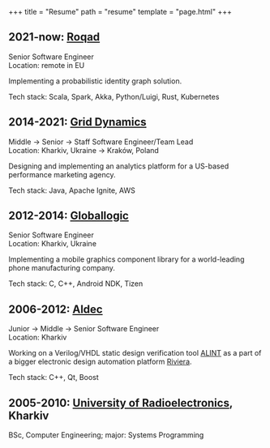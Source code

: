 +++
title = "Resume"
path = "resume"
template = "page.html"
+++

2021-now: [Roqad](https://www.roq.ad/)
----------------------------

Senior Software Engineer <br>
Location: remote in EU

Implementing a probabilistic identity graph solution.

Tech stack: Scala, Spark, Akka, Python/Luigi, Rust, Kubernetes


2014-2021: [Grid Dynamics](https://www.griddynamics.com/)
-----------------------------------
Middle -> Senior -> Staff Software Engineer/Team Lead <br>
Location: Kharkiv, Ukraine -> Kraków, Poland

Designing and implementing an analytics platform for a US-based performance marketing agency.

Tech stack: Java, Apache Ignite, AWS

2012-2014: [Globallogic](https://www.globallogic.com/)
----------------------------------
Senior Software Engineer <br>
Location: Kharkiv, Ukraine

Implementing a mobile graphics component library for a world-leading phone manufacturing company.

Tech stack: C, C++, Android NDK, Tizen

2006-2012: [Aldec](https://www.aldec.com)
--------------------------
Junior -> Middle -> Senior Software Engineer <br>
Location: Kharkiv

Working on a Verilog/VHDL static design verification tool [ALINT](https://www.aldec.com/en/products/functional_verification/alint-pro) as a part of a bigger electronic design automation platform [Riviera](https://www.aldec.com/en/products/functional_verification/riviera-pro).

Tech stack: C++, Qt, Boost


2005-2010: [University of Radioelectronics](https://nure.ua/en/), Kharkiv
--------------------------------------------------
BSc, Computer Engineering; major: Systems Programming
